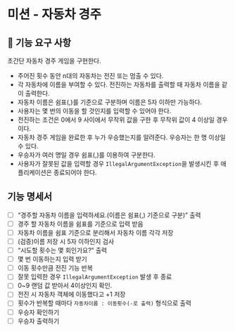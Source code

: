 # 미션 - 자동차 경주


## 🚀 기능 요구 사항

초간단 자동차 경주 게임을 구현한다.

- 주어진 횟수 동안 n대의 자동차는 전진 또는 멈출 수 있다.
- 각 자동차에 이름을 부여할 수 있다. 전진하는 자동차를 출력할 때 자동차 이름을 같이 출력한다.
- 자동차 이름은 쉼표(,)를 기준으로 구분하며 이름은 5자 이하만 가능하다.
- 사용자는 몇 번의 이동을 할 것인지를 입력할 수 있어야 한다.
- 전진하는 조건은 0에서 9 사이에서 무작위 값을 구한 후 무작위 값이 4 이상일 경우이다.
- 자동차 경주 게임을 완료한 후 누가 우승했는지를 알려준다. 우승자는 한 명 이상일 수 있다.
- 우승자가 여러 명일 경우 쉼표(,)를 이용하여 구분한다.
- 사용자가 잘못된 값을 입력할 경우 `IllegalArgumentException`을 발생시킨 후 애플리케이션은 종료되어야 한다.

## 기능 명세서
- [ ]  “경주할 자동차 이름을 입력하세요.(이름은 쉼표(,) 기준으로 구분)” 출력
- [ ]  경주 할 자동차 이름을 쉼표를 기준으로 입력 받음
- [ ]  자동차 이름을 쉼표 기준으로 분리해서 자동차 이름 각각 저장
- [ ]  (검증)이름 저장 시 5자 이하인지 검사
- [ ]  “시도할 횟수는 몇 회인가요?” 출력
- [ ]  몇 번 이동하는지 입력 받기
- [ ]  이동 횟수만큼 전진 기능 반복
- [ ]  잘못 입력한 경우 `IllegalArgumentException` 발생 후 종료
- [ ]  0~9 랜덤 값 받아서 4이상인지 확인.
- [ ]  전진 시 자동차 객체에 이동했다고 +1 저장
- [ ]  횟수가 반복할 때마다 `자동차이름 : 이동횟수(-로 출력)` 형식으로 출력
- [ ]  우승자 확인하기
- [ ]  우승자 출력하기
